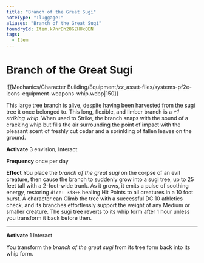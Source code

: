 ```yaml
---
title: "Branch of the Great Sugi"
noteType: ":luggage:"
aliases: "Branch of the Great Sugi"
foundryId: Item.k7nrDh28GZHUxQEN
tags:
  - Item
---
```


# Branch of the Great Sugi
![[Mechanics/Character Building/Equipment/zz_asset-files/systems-pf2e-icons-equipment-weapons-whip.webp|150]]

This large tree branch is alive, despite having been harvested from the sugi tree it once belonged to. This long, flexible, and limber branch is a _+1 striking whip_. When used to Strike, the branch snaps with the sound of a cracking whip but fills the air surrounding the point of impact with the pleasant scent of freshly cut cedar and a sprinkling of fallen leaves on the ground.

**Activate** 3 envision, Interact

**Frequency** once per day

**Effect** You place the _branch of the great sugi_ on the corpse of an evil creature, then cause the branch to suddenly grow into a sugi tree, up to 25 feet tall with a 2-foot-wide trunk. As it grows, it emits a pulse of soothing energy, restoring `dice: 3d8+8` healing Hit Points to all creatures in a 10 foot burst. A character can Climb the tree with a successful DC 10 athletics check, and its branches effortlessly support the weight of any Medium or smaller creature. The sugi tree reverts to its whip form after 1 hour unless you transform it back before then.

* * *

**Activate** 1 Interact

You transform the _branch of the great sugi_ from its tree form back into its whip form.

